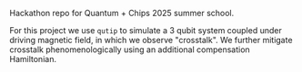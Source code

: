 Hackathon repo for Quantum + Chips 2025 summer school.

For this project we use `qutip` to simulate a 3 qubit system coupled under driving magnetic field, in which we observe "crosstalk". We further mitigate crosstalk phenomenologically using an additional compensation Hamiltonian.